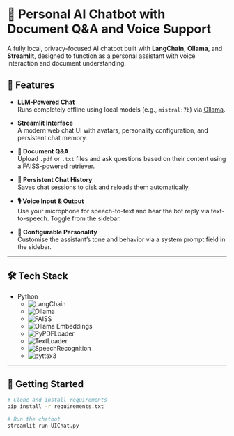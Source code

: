 # 🧠 Personal AI Chatbot with Document Q&A and Voice Support

A fully local, privacy-focused AI chatbot built with **LangChain**, **Ollama**, and **Streamlit**, designed to function as a personal assistant with voice interaction and document understanding.

## 🔧 Features

- **LLM-Powered Chat**  
  Runs completely offline using local models (e.g., `mistral:7b`) via [Ollama](https://ollama.com).

- **Streamlit Interface**  
  A modern web chat UI with avatars, personality configuration, and persistent chat memory.

- **📄 Document Q&A**  
  Upload `.pdf` or `.txt` files and ask questions based on their content using a FAISS-powered retriever.

- **💾 Persistent Chat History**  
  Saves chat sessions to disk and reloads them automatically.

- **🎙️ Voice Input & Output**  
  Use your microphone for speech-to-text and hear the bot reply via text-to-speech. Toggle from the sidebar.

- **🧠 Configurable Personality**  
  Customise the assistant’s tone and behavior via a system prompt field in the sidebar.

---

## 🛠 Tech Stack

- Python
  - ![LangChain](https://img.shields.io/badge/LangChain-000000?style=for-the-badge&logo=chainlink&logoColor=white)
  - ![Ollama](https://img.shields.io/badge/Ollama-000000?style=for-the-badge&logo=openai&logoColor=white)
  - ![FAISS](https://img.shields.io/badge/FAISS-0099CC?style=for-the-badge&logo=vector&logoColor=white)
  - ![Ollama Embeddings](https://img.shields.io/badge/Ollama_Embeddings-412991?style=for-the-badge&logo=openai&logoColor=white)
  - ![PyPDFLoader](https://img.shields.io/badge/PyPDFLoader-4B8BBE?style=for-the-badge&logo=readthedocs&logoColor=white)
  - ![TextLoader](https://img.shields.io/badge/TextLoader-888888?style=for-the-badge&logo=readthedocs&logoColor=white)
  - ![SpeechRecognition](https://img.shields.io/badge/SpeechRecognition-007ACC?style=for-the-badge&logo=microphone&logoColor=white)
  - ![pyttsx3](https://img.shields.io/badge/pyttsx3-B5651D?style=for-the-badge&logo=soundcloud&logoColor=white)

---

## 🚀 Getting Started

```bash
# Clone and install requirements
pip install -r requirements.txt

# Run the chatbot
streamlit run UIChat.py
